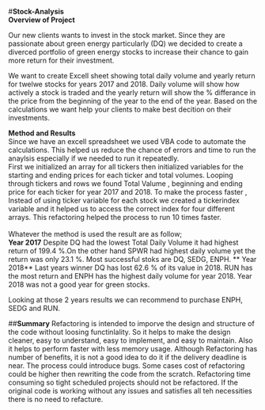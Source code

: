 #**Stock-Analysis**<br>
**Overview of Project**<br>


Our new  clients wants to invest in the stock market. Since they are passionate about green energy particularly (DQ) we decided to create a diverced portfolio of green energy stocks to increase their chance to gain more return for their investment.<br>

We want to create Excell sheet showing total daily volume and yearly return for twelwe stocks for years 2017 and 2018. Daily volume will show how actively a stock is traded and the yearly return will show the % differance in the price from the beginning of the year to the end of the year. Based on the calculations we want help your clients to make best decition on their investments.<br>

**Method and Results**<br>
Since we have an excell spreadsheet we used VBA code to automate the calculations. This helped us reduce the chance of errors and time to run the anaylsis especially if we needed to run it repeatedly.<br>
First we initialized an array for all tickers then initialized variables for the starting and ending prices for each ticker and total volumes. Looping through tickers and rows we found Total Valume , beginning and ending price for each ticker for year 2017 and 2018. To make the process faster , Instead of using ticker variable for each stock we created a tickerindex variable and it helped us to access the correct index for four different arrays. This refactoring helped the process to run 10 times faster.<br>   
Whatever the method is used the result are as follow;<br> 
**Year 2017**
Despite DQ had the lowest Total Daily Volume it had  highest return of 199.4 %.On the other hand SPWR had highest daily volume yet the return was only 23.1 %. Most successful stoks are DQ, SEDG, ENPH.
** Year 2018**
Last years winner DQ has lost 62.6 % of its value in 2018. RUN has the most return and ENPH has the highest daily volume for year 2018.  Year 2018 was not a good year for green stocks.

Looking at those 2 years results we can recommend to purchase ENPH, SEDG and RUN.

##**Summary**
Refactoring is intended to imporve the design and structure of the code without loosing functinlality. So it helps to make the design cleaner, easy to understand, easy to implement, and easy to maintain. Also it helps to perform faster with less memory usage. Although Refactoring has number of benefits, it is not a good idea to do it if the delivery deadline is near. The process could introduce bugs. Some cases cost of refactoring could be higher then rewriting the code from the scratch. Refactoring time consuming so tight scheduled projects should not be refactored.
If the original code is working without any issues and satisfies all teh necessities there is no need to refacture. 
